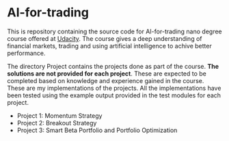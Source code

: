 # AI-for-trading

This is repository containing the source code for AI-for-trading nano degree course offered at [Udacity](https://github.com/udacity/artificial-intelligence-for-trading). The course gives a deep understanding of financial markets, trading and using artificial intelligence to achive better performance. 

The directory Project contains the projects done as part of the course. **The solutions are not provided for each project**. These are expected to be completed based on knowledge and experience gained in the course. These are my implementations of the projects. All the implementations have been tested using the example output provided in the test modules for each project. 


- Project 1: Momentum Strategy
- Project 2: Breakout Strategy
- Project 3: Smart Beta Portfolio and Portfolio Optimization
